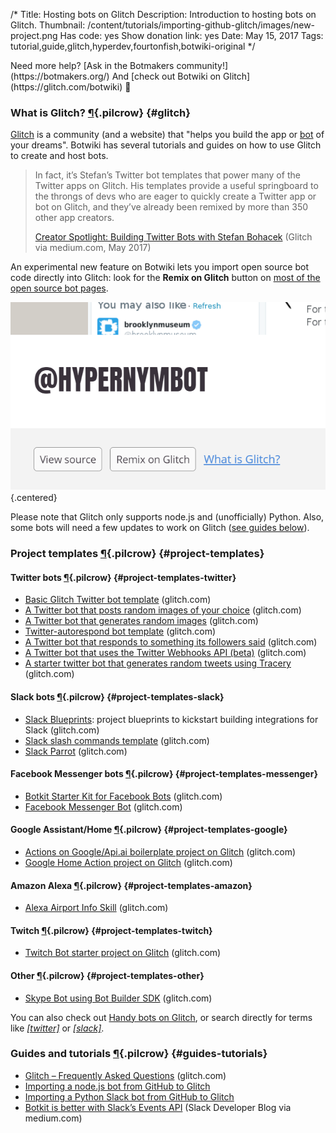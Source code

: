 /*
Title: Hosting bots on Glitch
Description: Introduction to hosting bots on Glitch.
Thumbnail: /content/tutorials/importing-github-glitch/images/new-project.png
Has code: yes
Show donation link: yes
Date: May 15, 2017
Tags: tutorial,guide,glitch,hyperdev,fourtonfish,botwiki-original
*/

<div class="note" markdown="1">
  Need more help? [Ask in the Botmakers community!](https://botmakers.org/) And [check out Botwiki on Glitch](https://glitch.com/botwiki) 🎏
</div>


### What is Glitch? [¶](#glitch){.pilcrow} {#glitch}

[Glitch](https://glitch.com) is a community (and a website) that "helps you build the app or [bot](https://glitch.com/handy-bots) of your dreams". Botwiki has several tutorials and guides on how to use Glitch to create and host bots.

> In fact, it’s Stefan’s Twitter bot templates that power many of the Twitter apps on Glitch. His templates provide a useful springboard to the throngs of devs who are eager to quickly create a Twitter app or bot on Glitch, and they’ve already been remixed by more than 350 other app creators.
>
> [Creator Spotlight: Building Twitter Bots with Stefan Bohacek](https://medium.com/glitch/creator-spotlight-building-twitter-bots-with-stefan-bohacek-4caf436f277) (Glitch via medium.com, May 2017)


An experimental new feature on Botwiki lets you import open source bot code directly into Glitch: look for the **Remix on Glitch** button on [most of the open source bot pages](/tag/opensource).

![Remix on Glitch](/content/tutorials/hosting-bots-glitch/images/remix-on-glitch.png){.centered}

Please note that Glitch only supports node.js and (unofficially) Python. Also, some bots will need a few updates to work on Glitch ([see guides below](#guides-tutorials)).


### Project templates [¶](#project-templates){.pilcrow} {#project-templates}


#### Twitter bots [¶](#project-templates-twitter){.pilcrow} {#project-templates-twitter}

- [Basic Glitch Twitter bot template](https://glitch.com/edit/#!/twitterbot) (glitch.com)
- [A Twitter bot that posts random images of your choice](https://glitch.com/edit/#!/random-image-twitterbot) (glitch.com)
- [A Twitter bot that generates random images](https://glitch.com/edit/#!/random-image-generator-twitterbot) (glitch.com)
- [Twitter-autorespond bot template](https://glitch.com/edit/#!/twitterbot-autorespond) (glitch.com)
- [A Twitter bot that responds to something its followers said](https://glitch.com/edit/#!/twitterbot-follower-autoreply) (glitch.com)
- [A Twitter bot that uses the Twitter Webhooks API (beta)](https://glitch.com/edit/#!/twitterbot-webhooks) (glitch.com)
- [A starter twitter bot that generates random tweets using Tracery](https://glitch.com/edit/#!/tracery-twitter-bot) (glitch.com)


#### Slack bots [¶](#project-templates-slack){.pilcrow} {#project-templates-slack}

- [Slack Blueprints](https://glitch.com/slack-blueprints): project blueprints to kickstart building integrations for Slack (glitch.com)
- [Slack slash commands template](https://glitch.com/edit/#!/museum-by-colors) (glitch.com)
- [Slack Parrot](https://glitch.com/edit/#!/slack-parrot) (glitch.com)

#### Facebook Messenger bots [¶](#project-templates-messenger){.pilcrow} {#project-templates-messenger}

- [Botkit Starter Kit for Facebook Bots](https://glitch.com/edit/#!/botkit-facebook) (glitch.com)
- [Facebook Messenger Bot](https://glitch.com/~messenger-bot) (glitch.com)

#### Google Assistant/Home [¶](#project-templates-google){.pilcrow} {#project-templates-google}

- [Actions on Google/Api.ai boilerplate project on Glitch](https://glitch.com/edit/#!/project/actions-on-google-api-ai-boilerplate) (glitch.com)
- [Google Home Action project on Glitch](https://glitch.com/edit/#!/google-home) (glitch.com)

#### Amazon Alexa [¶](#project-templates-amazon){.pilcrow} {#project-templates-amazon}

- [Alexa Airport Info Skill](https://glitch.com/edit/#!/alexa-skill) (glitch.com)


#### Twitch [¶](#project-templates-twitch){.pilcrow} {#project-templates-twitch}

- [Twitch Bot starter project on Glitch](https://glitch.com/edit/#!/twitch-bot) (glitch.com)

#### Other [¶](#project-templates-other){.pilcrow} {#project-templates-other}

- [Skype Bot using Bot Builder SDK](https://glitch.com/edit/#!/bot-builder-skype) (glitch.com)


You can also check out [Handy bots on Glitch](https://glitch.com/handy-bots), or search directly for terms like [*[twitter]*](https://glitch.com/search?q=twitter) or [*[slack]*](https://glitch.com/search?q=slack).


### Guides and tutorials [¶](#guides-tutorials){.pilcrow} {#guides-tutorials}

- [Glitch – Frequently Asked Questions](https://glitch.com/faq) (glitch.com)
- [Importing a node.js bot from GitHub to Glitch](/tutorials/importing-github-glitch/)
- [Importing a Python Slack bot from GitHub to Glitch](/tutorials/importing-github-glitch-slackbot-python/)
- [Botkit is better with Slack’s Events API](https://medium.com/slack-developer-blog/botkit-is-better-with-slacks-events-api-f9a27e051591) (Slack Developer Blog via medium.com)

